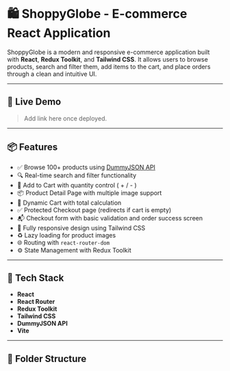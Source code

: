 # 🛍️ ShoppyGlobe - E-commerce React Application

ShoppyGlobe is a modern and responsive e-commerce application built with **React**, **Redux Toolkit**, and **Tailwind CSS**. It allows users to browse products, search and filter them, add items to the cart, and place orders through a clean and intuitive UI.

---

## 🚀 Live Demo

> Add link here once deployed.

---

## 📦 Features

- ✅ Browse 100+ products using [DummyJSON API](https://dummyjson.com/)
- 🔍 Real-time search and filter functionality
- 🛒 Add to Cart with quantity control ( + / - )
- 📦 Product Detail Page with multiple image support
- 🧾 Dynamic Cart with total calculation
- ✅ Protected Checkout page (redirects if cart is empty)
- 📬 Checkout form with basic validation and order success screen
- 📱 Fully responsive design using Tailwind CSS
- ♻️ Lazy loading for product images
- 🌐 Routing with `react-router-dom`
- ⚙️ State Management with Redux Toolkit

---

## 🧰 Tech Stack

- **React**
- **React Router**
- **Redux Toolkit**
- **Tailwind CSS**
- **DummyJSON API**
- **Vite**

---

## 📁 Folder Structure

